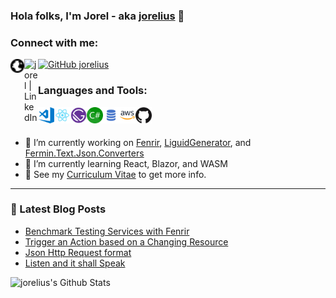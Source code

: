 ### Hola folks, I'm Jorel - aka [jorelius][website] 👋

### Connect with me:

[<img align="left" alt="jorelfermin.com" width="22px" src="https://raw.githubusercontent.com/iconic/open-iconic/master/svg/globe.svg" />][website]
[<img align="left" alt="jorel | LinkedIn" width="22px" src="https://cdn.jsdelivr.net/npm/simple-icons@v3/icons/linkedin.svg" />][linkedin]

[![GitHub jorelius](https://img.shields.io/github/followers/jorelius?label=follow&style=social)](https://github.com/jorelius)

### Languages and Tools:

[<img align="left" alt="Visual Studio Code" width="26px" src="https://raw.githubusercontent.com/github/explore/80688e429a7d4ef2fca1e82350fe8e3517d3494d/topics/visual-studio-code/visual-studio-code.png" />][linkedin]
[<img align="left" alt="React" width="26px" src="https://raw.githubusercontent.com/github/explore/80688e429a7d4ef2fca1e82350fe8e3517d3494d/topics/react/react.png" />][linkedin]
[<img align="left" alt="Gatsby" width="26px" src="https://raw.githubusercontent.com/github/explore/e94815998e4e0713912fed477a1f346ec04c3da2/topics/gatsby/gatsby.png" />][linkedin]
[<img align="left" alt="C#" width="26px" src="https://raw.githubusercontent.com/github/explore/80688e429a7d4ef2fca1e82350fe8e3517d3494d/topics/csharp/csharp.png" />][linkedin]
[<img align="left" alt="SQL" width="26px" src="https://raw.githubusercontent.com/github/explore/80688e429a7d4ef2fca1e82350fe8e3517d3494d/topics/sql/sql.png" />][linkedin]
[<img align="left" alt="AWS" width="26px" src="https://raw.githubusercontent.com/github/explore/80688e429a7d4ef2fca1e82350fe8e3517d3494d/topics/aws/aws.png" />][linkedin]
[<img align="left" alt="GitHub" width="26px" src="https://raw.githubusercontent.com/github/explore/78df643247d429f6cc873026c0622819ad797942/topics/github/github.png" />][linkedin]

<br />
<br />

- 🔭 I’m currently working on [Fenrir](https://github.com/jorelius/Fenrir), [LiguidGenerator](https://github.com/jorelius/LiquidGenerator), and [Fermin.Text.Json.Converters](https://github.com/jorelius/Fermin.Text.Json.Converters)
- 🌱 I’m currently learning React, Blazor, and WASM
- 👀 See my [Curriculum Vitae](https://www.jorelfermin.com/pages/cv) to get more info.

---

### 📕 Latest Blog Posts
<!-- BLOG-POST-LIST:START -->
- [Benchmark Testing Services with Fenrir](https://jorelius.github.io/posts/service-testing-with-fenrir/)
- [Trigger an Action based on a Changing Resource](https://jorelius.github.io/posts/trigger-an-Action-based-on-a-changing-resource/)
- [Json Http Request format](https://jorelius.github.io/posts/json-http-request-format/)
- [Listen and it shall Speak](https://jorelius.github.io/posts/listen-and-it-shall-speak/)
<!-- BLOG-POST-LIST:END -->

<img align="left" alt="jorelius's Github Stats" src="https://github-readme-stats.vercel.app/api?username=jorelius&show_icons=true&hide_border=true" />

[website]: https://jorelfermin.com
[linkedin]: https://linkedin.com/in/jorel

